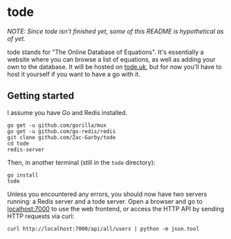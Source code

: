 # tode

_NOTE: Since tode isn't finished yet, some of this README is hypothetical as of yet._

tode stands for "The Online Database of Equations". It's essentially a website where you can browse a list of equations, as well as adding your own to the database. It will be hosted on [tode.uk](tode.uk), but for now you'll have to host it yourself if you want to have a go with it.

## Getting started

I assume you have Go and Redis installed.

```
go get -u github.com/gorilla/mux
go get -u github.com/go-redis/redis
git clone github.com/Zac-Garby/tode
cd tode
redis-server
```

Then, in another terminal (still in the `tode` directory):

```
go install
tode
```

Unless you encountered any errors, you should now have two servers running: a Redis server and a tode server. Open a browser and go to [localhost:7000](localhost:7000) to use the web frontend, or access the HTTP API by sending HTTP requests via curl:

```
curl http://localhost:7000/api/all/users | python -m json.tool
```
